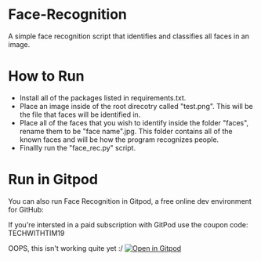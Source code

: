 # Face-Recognition

A simple face recognition script that identifies and classifies all faces in an image.

# How to Run

- Install all of the packages listed in requirements.txt.
- Place an image inside of the root direcotry called "test.png". This will be the file that faces will be identified in.
- Place all of the faces that you wish to identify inside the folder "faces", rename them to be "face name".jpg. This folder contains all of the known faces and will be how the program recognizes people.
- Finallly run the "face_rec.py" script.

# Run in Gitpod

You can also run Face Recognition in Gitpod, a free online dev environment for GitHub:

If you're intersted in a paid subscription with GitPod use the coupon code: TECHWITHTIM19

OOPS, this isn't working quite yet :/
[![Open in Gitpod](https://gitpod.io/button/open-in-gitpod.svg)](https://gitpod.io/#https://github.com/techwithtim/Face-Recognition/blob/master/face_rec.py)
